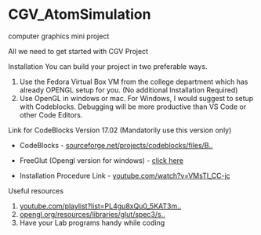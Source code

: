 # CGV_AtomSimulation
computer graphics mini project




All we need to get started with CGV Project



Installation
You can build your project in two preferable ways.

1. Use the Fedora Virtual Box VM from the college department which has already OPENGL setup for you. (No additional Installation Required)
2. Use OpenGL in windows or mac.
For Windows, I would suggest to setup with Codeblocks. Debugging will be more productive than VS Code or other Code Editors.




Link for CodeBlocks Version 17.02 (Mandatorily use this version only)

* CodeBlocks - [sourceforge.net/projects/codeblocks/files/B..](https://sourceforge.net/projects/codeblocks/files/Binaries/17.12/Windows/codeblocks-17.12mingw-setup.exe/download)

* FreeGlut (Opengl version for windows) - [click here](http://freeglut.sourceforge.net/)

* Installation Procedure Link - [youtube.com/watch?v=VMsTI_CC-jc](https://www.youtube.com/watch?v=VMsTI_CC-jc)




Useful resources
1. [youtube.com/playlist?list=PL4gu8xQu0_5KAT3m..](https://www.youtube.com/playlist?list=PL4gu8xQu0_5KAT3muGCsG3stAfIXcS_Zh)
2. [opengl.org/resources/libraries/glut/spec3/s..](https://www.opengl.org/resources/libraries/glut/spec3/spec3.html)
3. Have your Lab programs handy while coding
